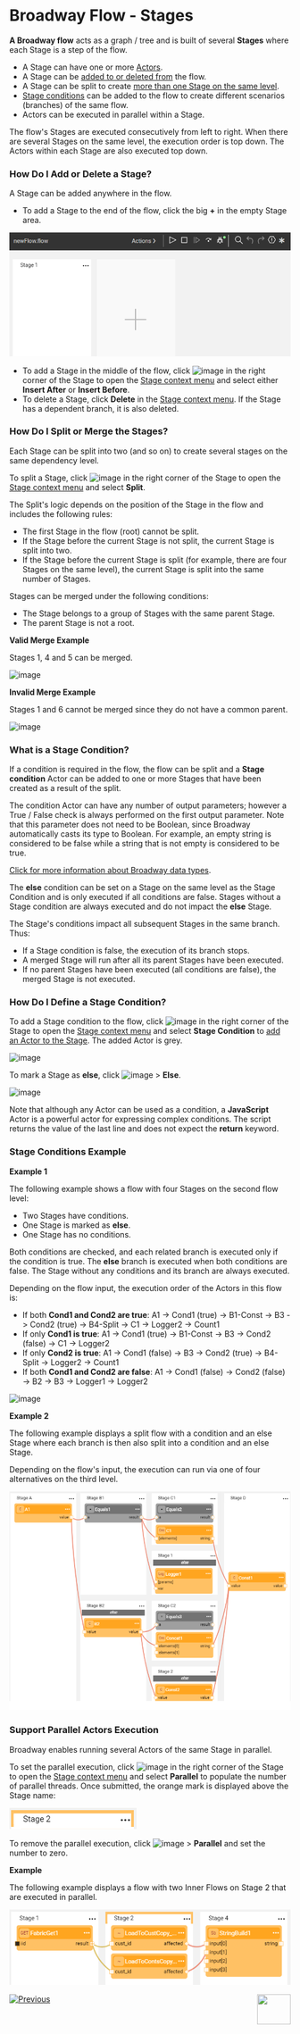 # Broadway Flow - Stages

**A Broadway flow** acts as a graph / tree and is built of several **Stages** where each Stage is a step of the flow.
- A Stage can have one or more [Actors](03_broadway_actor.md).
- A Stage can be [added to or deleted from](19_broadway_flow_stages.md#how-do-i-add-or-delete-a-stage) the flow.
- A Stage can be split to create [more than one Stage on the same level](19_broadway_flow_stages.md#how-do-i-split-or-merge-the-stages).
- [Stage conditions](19_broadway_flow_stages.md#what-is-a-stage-condition) can be added to the flow to create different scenarios (branches) of the same flow.  
- Actors can be executed in parallel within a Stage.

The flow's Stages are executed consecutively from left to right. When there are several Stages on the same level, the execution order is top down. The Actors within each Stage are also executed top down.

### How Do I Add or Delete a Stage?

A Stage can be added anywhere in the flow.

- To add a Stage to the end of the flow, click the big **+** in the empty Stage area.

![Flow-Plus Icon](images/99_18_01_main_flow_area.PNG)
- To add a Stage in the middle of the flow, click ![image](images/99_19_dots.PNG) in the right corner of the Stage to open the [Stage context menu](18_broadway_flow_window.md#stage-context-menu) and select either **Insert After** or **Insert Before**.
- To delete a Stage, click **Delete** in the [Stage context menu](18_broadway_flow_window.md#stage-context-menu). If the Stage has a dependent branch, it is also deleted.

### How Do I Split or Merge the Stages?

Each Stage can be split into two (and so on) to create several stages on the same dependency level.

To split a Stage, click ![image](images/99_19_dots.PNG) in the right corner of the Stage to open the [Stage context menu](18_broadway_flow_window.md#stage-context-menu) and select  **Split**.

The Split's logic depends on the position of the Stage in the flow and includes the following rules:
- The first Stage in the flow (root) cannot be split.
- If the Stage before the current Stage is not split, the current Stage is split into two.
- If the Stage before the current Stage is split (for example, there are four Stages on the same level), the current Stage is split into the same number of Stages.

Stages can be merged under the following conditions:
- The Stage belongs to a group of Stages with the same parent Stage.
- The parent Stage is not a root.

**Valid Merge Example**

Stages 1, 4 and 5 can be merged.

![image](images/99_19_merge_example_1.PNG)

**Invalid Merge Example**

Stages 1 and 6 cannot be merged since they do not have a common parent.

![image](images/99_19_merge_example_2.PNG)

### What is a Stage Condition?

If a condition is required in the flow, the flow can be split and a **Stage condition** Actor can be added to one or more Stages that have been created as a result of the split.

The condition Actor can have any number of output parameters; however a True / False check is always performed on the first output parameter. Note that this parameter does not need to be Boolean, since Broadway automatically casts its type to Boolean. For example, an empty string is considered to be false while a string that is not empty is considered to be true.

[Click for more information about Broadway data types](05_data_types.md).

The **else** condition can be set on a Stage on the same level as the Stage Condition and is only executed if all conditions are false. Stages without a Stage condition are always executed and do not impact the **else** Stage.

The Stage's conditions impact all subsequent Stages in the same branch. Thus:
-  If a Stage condition is false, the execution of its branch stops.
-  A merged Stage will run after all its parent Stages have been executed.
-  If no parent Stages have been executed (all conditions are false), the merged Stage is not executed.

### How Do I Define a Stage Condition?

To add a Stage condition to the flow, click ![image](images/99_19_dots.PNG) in the right corner of the Stage to open the [Stage context menu](18_broadway_flow_window.md#stage-context-menu) and select **Stage Condition** to [add an Actor to the Stage](03_broadway_actor.md#how-do-i-add-actor-to-stage). The added Actor is grey.

![image](images/99_19_condition.PNG)

To mark a Stage as **else**, click ![image](images/99_19_dots.PNG) > **Else**.

![image](images/99_19_else.PNG)

Note that although any Actor can be used as a condition, a **JavaScript** Actor is a powerful actor for expressing complex conditions. The script returns the value of the last line and does not expect the **return** keyword.

### Stage Conditions Example

**Example 1**

The following example shows a flow with four Stages on the second flow level:
-  Two Stages have conditions.
-  One Stage is marked as **else**.
-  One Stage has no conditions.

Both conditions are checked, and each related branch is executed only if the condition is true. The **else** branch is executed when both conditions are false. The Stage without any conditions and its branch are always executed.

Depending on the flow input, the execution order of the Actors in this flow is:

- If both **Cond1 and Cond2 are true**: A1 -> Cond1 (true) -> B1-Const -> B3 -> Cond2 (true) -> B4-Split -> C1 -> Logger2 -> Count1
- If only **Cond1 is true**: A1 -> Cond1 (true) -> B1-Const -> B3 -> Cond2 (false) -> C1 -> Logger2
- If only **Cond2 is true**: A1 -> Cond1 (false) -> B3 -> Cond2 (true) -> B4-Split -> Logger2 -> Count1
- If both **Cond1 and Cond2 are false**: A1 -> Cond1 (false) -> Cond2 (false) -> B2 -> B3 -> Logger1 -> Logger2

![image](images/99_19_cond_example_1.PNG)

**Example 2**

The following example displays a split flow with a condition and an else Stage where each branch is then also split into a condition and an else Stage.

Depending on the flow's input, the execution can run via one of four alternatives on the third level.

![image](images/99_19_cond_example_2.png)

### Support Parallel Actors Execution

Broadway enables running several Actors of the same Stage in parallel. 

To set the parallel execution, click ![image](images/99_19_dots.PNG) in the right corner of the Stage to open the [Stage context menu](18_broadway_flow_window.md#stage-context-menu) and select **Parallel** to populate the number of parallel threads. Once submitted, the orange mark is displayed above the Stage name:

<img src="images/99_19_parallel_01.PNG" alt="Parallel" />

To remove the parallel execution, click ![image](images/99_19_dots.PNG) > **Parallel** and set the number to zero. 

**Example**

The following example displays a flow with two Inner Flows on Stage 2 that are executed in parallel.

<img src="images/99_19_parallel_02.PNG" alt="Parallel" />

[![Previous](/articles/images/Previous.png)](18_broadway_flow_window.md)[<img align="right" width="60" height="54" src="/articles/images/Next.png">](21_iterations.md)

